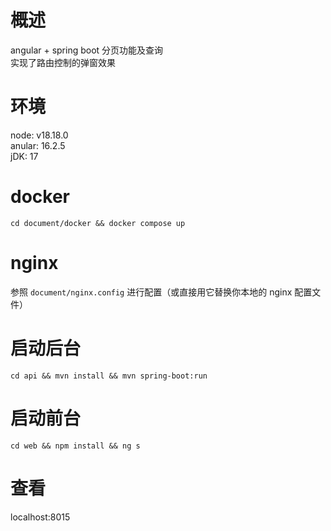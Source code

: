 # 概述
angular + spring boot 分页功能及查询<br>
实现了路由控制的弹窗效果

# 环境
node: v18.18.0<br>
anular: 16.2.5<br>
jDK: 17<br>

# docker
```
cd document/docker && docker compose up
```

# nginx
参照 `document/nginx.config` 进行配置（或直接用它替换你本地的 nginx 配置文件）

# 启动后台
```
cd api && mvn install && mvn spring-boot:run
```

# 启动前台
```
cd web && npm install && ng s
```

# 查看
localhost:8015
